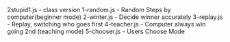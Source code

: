 2stupid1.js - class version
1-random.js - Random Steps by computer(beginner mode)
2-winter.js - Decide winner accurately
3-replay.js - Replay, switching who goes first
4-teacher.js - Computer always win going 2nd (teaching mode)
5-chooser.js - Users Choose Mode
